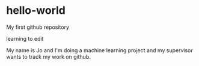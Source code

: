 # hello-world
My first github repository

learning to edit

My name is Jo and I'm doing a machine learning project and my supervisor wants to track my work on github.
